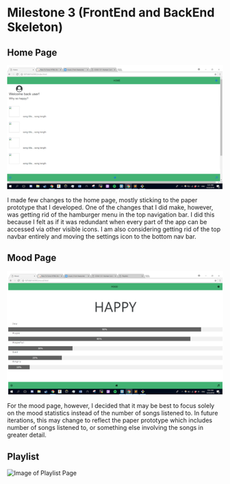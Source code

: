 Milestone 3 (FrontEnd and BackEnd Skeleton)
====

## Home Page

![Image of Home Page](https://github.com/easonychang/cogs121/blob/master/public/images/Milestone3/homepage.png)

I made few changes to the home page, mostly sticking to the paper prototype that I developed. One of the changes that I did make, however, was getting rid of the hamburger menu in the top navigation bar. I did this because I felt as if it was redundant when every part of the app can be accessed via other visible icons. I am also considering getting rid of the top navbar entirely and moving the settings icon to the bottom nav bar. 

## Mood Page

![Image of Mood Page](https://github.com/easonychang/cogs121/blob/master/public/images/Milestone3/moodpage.png)

For the mood page, however, I decided that it may be best to focus solely on the mood statistics instead of the number of songs listened to. In future iterations, this may change to reflect the paper prototype which includes number of songs listened to, or something else involving the songs in greater detail. 


## Playlist

![Image of Playlist Page]()


